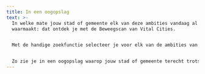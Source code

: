 ```yaml
---
title: In een oogopslag
text: >-
  In welke mate jouw stad of gemeente elk van deze ambities vandaag al
  waarmaakt: dat ontdek je met de Beweegscan van Vital Cities.


  Met de handige zoekfunctie selecteer je voor elk van de ambities van beweegvriendelijkheid, de voor jouw stad of gemeente relevante cijfers uit de recentste Gemeente - en Stadsmonitor. En zet je die af tegen het Vlaams gemiddelde.


  Zo zie je in een oogopslag waarop jouw stad of gemeente terecht trots kan zijn (want beter scoort dan het Vlaams gemiddelde), dan wel wat nog beter kan (want minder goed scoort).
---
```

